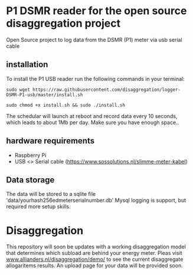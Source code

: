 # P1 DSMR reader for the open source disaggregation project
Open Source project to log data from the DSMR (P1) meter via usb serial cable

## installation

To install the P1 USB reader run the following commands in your terminal:

```
sudo wget https://raw.githubusercontent.com/disaggregation/logger-DSMR-P1-usb/master/install.sh

sudo chmod +x install.sh && sudo ./install.sh
```

The schedular will launch at reboot and record data every 10 seconds, which leads to about 1Mb per day. Make sure you have enough space..

## hardware requirements
- Raspberry Pi
- USB <> Serial cable (https://www.sossolutions.nl/slimme-meter-kabel)

## Data storage
The data will be stored to a sqlite file 'data/yourhash256edmeterserialnumber.db'
Mysql logging is support, but required more setup skills.

# Disaggregation
This repository will soon be updates with a working disaggregation model that determines which subload are behind your energy meter.
Pleas visit www.allianders.nl/disaggregation/demo/ to see the current disaggregate allogaritems results. An upload page for your data will be provided soon.

